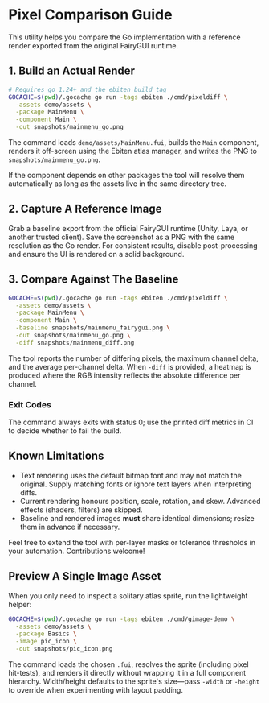 # Pixel Comparison Guide

This utility helps you compare the Go implementation with a reference render exported from the original FairyGUI runtime.

## 1. Build an Actual Render

```bash
# Requires go 1.24+ and the ebiten build tag
GOCACHE=$(pwd)/.gocache go run -tags ebiten ./cmd/pixeldiff \
  -assets demo/assets \
  -package MainMenu \
  -component Main \
  -out snapshots/mainmenu_go.png
```

The command loads `demo/assets/MainMenu.fui`, builds the `Main` component, renders it off-screen using the Ebiten atlas manager, and writes the PNG to `snapshots/mainmenu_go.png`.

If the component depends on other packages the tool will resolve them automatically as long as the assets live in the same directory tree.

## 2. Capture A Reference Image

Grab a baseline export from the official FairyGUI runtime (Unity, Laya, or another trusted client). Save the screenshot as a PNG with the same resolution as the Go render. For consistent results, disable post-processing and ensure the UI is rendered on a solid background.

## 3. Compare Against The Baseline

```bash
GOCACHE=$(pwd)/.gocache go run -tags ebiten ./cmd/pixeldiff \
  -assets demo/assets \
  -package MainMenu \
  -component Main \
  -baseline snapshots/mainmenu_fairygui.png \
  -out snapshots/mainmenu_go.png \
  -diff snapshots/mainmenu_diff.png
```

The tool reports the number of differing pixels, the maximum channel delta, and the average per-channel delta. When `-diff` is provided, a heatmap is produced where the RGB intensity reflects the absolute difference per channel.

### Exit Codes

The command always exits with status 0; use the printed diff metrics in CI to decide whether to fail the build.

## Known Limitations

- Text rendering uses the default bitmap font and may not match the original. Supply matching fonts or ignore text layers when interpreting diffs.
- Current rendering honours position, scale, rotation, and skew. Advanced effects (shaders, filters) are skipped.
- Baseline and rendered images **must** share identical dimensions; resize them in advance if necessary.

Feel free to extend the tool with per-layer masks or tolerance thresholds in your automation. Contributions welcome!

## Preview A Single Image Asset

When you only need to inspect a solitary atlas sprite, run the lightweight helper:

```bash
GOCACHE=$(pwd)/.gocache go run -tags ebiten ./cmd/gimage-demo \
  -assets demo/assets \
  -package Basics \
  -image pic_icon \
  -out snapshots/pic_icon.png
```

The command loads the chosen `.fui`, resolves the sprite (including pixel hit-tests), and renders it directly without wrapping it in a full component hierarchy. Width/height defaults to the sprite's size—pass `-width` or `-height` to override when experimenting with layout padding.
